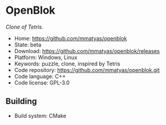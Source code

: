 # OpenBlok

_Clone of Tetris._

- Home: https://github.com/mmatyas/openblok
- State: beta
- Download: https://github.com/mmatyas/openblok/releases
- Platform: Windows, Linux
- Keywords: puzzle, clone, inspired by Tetris
- Code repository: https://github.com/mmatyas/openblok.git
- Code language: C++
- Code license: GPL-3.0

## Building

- Build system: CMake